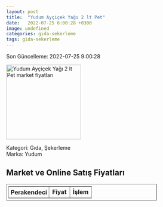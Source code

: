 ```yaml
---
layout: post
title:  "Yudum Ayçiçek Yağı 2 lt Pet"
date:   2022-07-25 6:00:28 +0300
image: undefined
categories: gida-sekerleme
tags: gida-sekerleme
---
```


Son Güncelleme: 2022-07-25 9:00:28

<img src="undefined" width="200" alt="Yudum Ayçiçek Yağı 2 lt Pet market fiyatları" />

Kategori: Gıda, Şekerleme
<br />
Marka: Yudum

<h2>Market ve Online Satış Fiyatları</h2>

<table border="1" style="padding: 5px;width:80%;">
  <tr>
    <td style="padding: 5px;"><strong>Perakendeci</strong></td>
    <td><strong>Fiyat</strong></td>
    <td><strong>İşlem</strong></td>
  </tr>
  
</table>

